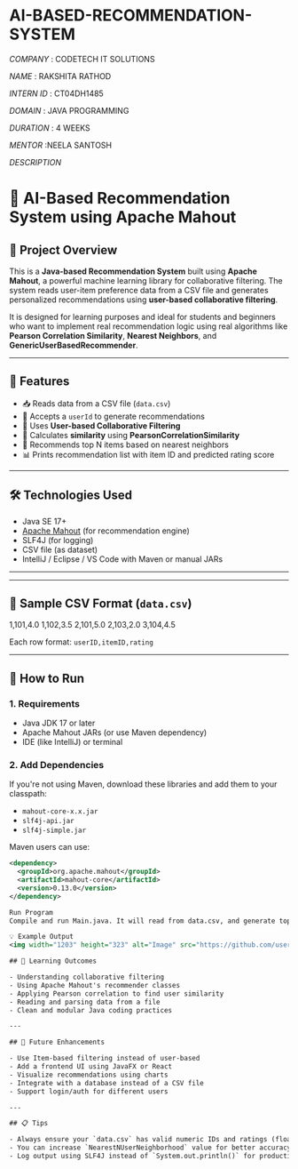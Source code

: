 # AI-BASED-RECOMMENDATION-SYSTEM

*COMPANY* : CODETECH IT SOLUTIONS

*NAME* : RAKSHITA RATHOD

*INTERN ID* : CT04DH1485

*DOMAIN* : JAVA PROGRAMMING

*DURATION* : 4 WEEKS

*MENTOR* :NEELA SANTOSH

*DESCRIPTION*

# 🤖 AI-Based Recommendation System using Apache Mahout

## 🧾 Project Overview

This is a **Java-based Recommendation System** built using **Apache Mahout**, a powerful machine learning library for collaborative filtering. The system reads user-item preference data from a CSV file and generates personalized recommendations using **user-based collaborative filtering**.

It is designed for learning purposes and ideal for students and beginners who want to implement real recommendation logic using real algorithms like **Pearson Correlation Similarity**, **Nearest Neighbors**, and **GenericUserBasedRecommender**.

---

## 🎯 Features

- 📥 Reads data from a CSV file (`data.csv`)
- 👤 Accepts a `userId` to generate recommendations
- 🧠 Uses **User-based Collaborative Filtering**
- 🧮 Calculates **similarity** using **PearsonCorrelationSimilarity**
- 🧍 Recommends top N items based on nearest neighbors
- 📊 Prints recommendation list with item ID and predicted rating score

---

## 🛠️ Technologies Used

- Java SE 17+  
- [Apache Mahout](https://mahout.apache.org/) (for recommendation engine)  
- SLF4J (for logging)  
- CSV file (as dataset)  
- IntelliJ / Eclipse / VS Code with Maven or manual JARs

---


---

## 🧾 Sample CSV Format (`data.csv`)

1,101,4.0
1,102,3.5
2,101,5.0
2,103,2.0
3,104,4.5


Each row format: `userID,itemID,rating`

---

## 🚀 How to Run

### 1. Requirements

- Java JDK 17 or later  
- Apache Mahout JARs (or use Maven dependency)  
- IDE (like IntelliJ) or terminal

### 2. Add Dependencies

If you're not using Maven, download these libraries and add them to your classpath:

- `mahout-core-x.x.jar`  
- `slf4j-api.jar`  
- `slf4j-simple.jar`

Maven users can use:

```xml
<dependency>
  <groupId>org.apache.mahout</groupId>
  <artifactId>mahout-core</artifactId>
  <version>0.13.0</version>
</dependency>

Run Program
Compile and run Main.java. It will read from data.csv, and generate top N recommendations for a given user.

💡 Example Output
<img width="1203" height="323" alt="Image" src="https://github.com/user-attachments/assets/77870166-ffdd-48d2-8685-677afd9e9b95" />

## 🧠 Learning Outcomes

- Understanding collaborative filtering  
- Using Apache Mahout's recommender classes  
- Applying Pearson correlation to find user similarity  
- Reading and parsing data from a file  
- Clean and modular Java coding practices  

---

## 📌 Future Enhancements

- Use Item-based filtering instead of user-based  
- Add a frontend UI using JavaFX or React  
- Visualize recommendations using charts  
- Integrate with a database instead of a CSV file  
- Support login/auth for different users  

---

## 📋 Tips

- Always ensure your `data.csv` has valid numeric IDs and ratings (float/double)  
- You can increase `NearestNUserNeighborhood` value for better accuracy  
- Log output using SLF4J instead of `System.out.println()` for production systems  

